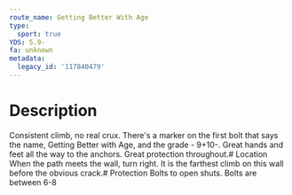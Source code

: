 ```yaml
---
route_name: Getting Better With Age
type:
  sport: true
YDS: 5.9-
fa: unknown
metadata:
  legacy_id: '117840479'
---
```

# Description
Consistent climb, no real crux. There's a marker on the first bolt that says the name, Getting Better with Age, and the grade - 9+10-. Great hands and feet all the way to the anchors. Great protection throughout.# Location
When the path meets the wall, turn right. It is the farthest climb on this wall before the obvious crack.# Protection
Bolts to open shuts. Bolts are between 6-8
